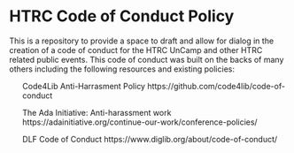 # HTRC Code of Conduct Policy
This is a repository to provide a space to draft and allow for dialog in the creation of a code of conduct for the HTRC UnCamp and other HTRC related public events. This code of conduct was built on the backs of many others including the following resources and existing policies:

<ul>Code4Lib Anti-Harrasment Policy https://github.com/code4lib/code-of-conduct</ul>
<ul>The Ada Initiative: Anti-harassment work https://adainitiative.org/continue-our-work/conference-policies/</ul>
<ul>DLF Code of Conduct https://www.diglib.org/about/code-of-conduct/</ul>
